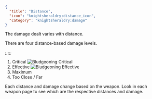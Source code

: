 ```json
{
  "title": "Distance",
  "icon": "knightsheraldry:distance_icon",
  "category": "knightsheraldry:damage"
}
```

The damage dealt varies with distance. 


There are four distance-based damage levels.

;;;;;

1. Critical ![Bludgeoning Critical](knightsheraldry:textures/overlay/bludgeoning_critical.png)
2. Effective ![Bludgeoning Effective](knightsheraldry:textures/overlay/bludgeoning_effective.png)
3. Maximum
4. Too Close / Far

Each distance and damage change based on the weapon.
Look in each weapon page to see which are the respective distances and damage.